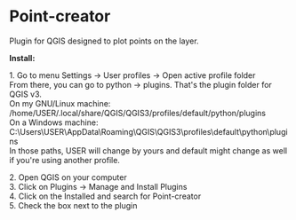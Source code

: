# Point-creator
<p>Plugin for QGIS designed to plot points on the layer.</p>

<b>Install:</b>
<p>
  1. Go to menu Settings -> User profiles -> Open active profile folder<br>
From there, you can go to python -> plugins. That's the plugin folder for QGIS v3.<br>
On my GNU/Linux machine:
/home/USER/.local/share/QGIS/QGIS3/profiles/default/python/plugins<br>
On a Windows machine:
 C:\Users\USER\AppData\Roaming\QGIS\QGIS3\profiles\default\python\plugins<br>
In those paths, USER will change by yours and default might change as well if you're using another profile.<br>
</p>

<p>
  2. Open QGIS on your computer<br>
  3. Click on Plugins -> Manage and Install Plugins<br>
  4. Click on the Installed and search for Point-creator<br>
  5. Сheck the box next to the plugin<br>
</p>

